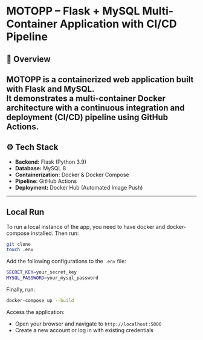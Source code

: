 # MOTOPP – Flask + MySQL Multi-Container Application with CI/CD Pipeline

## 📘 Overview
**MOTOPP** is a containerized web application built with **Flask** and **MySQL**.  
It demonstrates a **multi-container Docker architecture** with a **continuous integration and deployment (CI/CD)** pipeline using **GitHub Actions**.  
---

## ⚙️ Tech Stack
- **Backend:** Flask (Python 3.9)
- **Database:** MySQL 8
- **Containerization:** Docker & Docker Compose
- **Pipeline:** GitHub Actions
- **Deployment:** Docker Hub (Automated Image Push)

---
## Local Run
To run a local instance of the app, you need to have docker and docker-compose installed.
Then run:
```Bash
git clone
touch .env
```

Add the following configurations to the `.env` file:
```bash
SECRET_KEY=your_secret_key
MYSQL_PASSWORD=your_mysql_password
```
Finally, run:
```Bash
docker-compose up --build 
```

Access the application:
- Open your browser and navigate to `http://localhost:5000`
- Create a new account or log in with existing credentials
